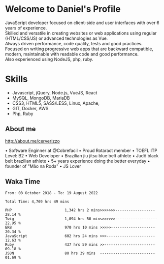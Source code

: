 # Welcome to Daniel's Profile

<!-- ![Black and Red Gaming YouTube Channel Art (1)](https://user-images.githubusercontent.com/13081219/114646245-4bd00300-9cb1-11eb-925d-1b05f08f4907.png)
 -->

JavaScript developer focused on client-side and user interfaces with over 6 years of experience.  
Skilled and versatile in creating websites or web applications using regular (HTML/CSS/JS) or advanced technologies as Vue.  
Always driven performance, code quality, tests and good practices.  
 Focused on writing progressive web apps that are backward compatible, modern, maintainable with readable code and good performance.  
Also experienced using NodeJS, php, ruby. 


# Skills

 - Javascript, jQuery, Node.js, VueJS, React
 - MySQL, MongoDB, MariaDB    
 - CSS3, HTML5, SASS/LESS,  Linux, Apache,
 - GIT, Docker, AWS
 - Php, Ruby

## About me

http://about.me/cerverizzo  

• Software Enginner at @Cobrefacil
• Proud Rotaract member 
• TOEFL ITP Level: B2
• Web Developer
• Brazilian jiu jitsu blue belt athlete • Judô black belt brazilian athlete
• 5+ years experience doing the better everyday
• founder of "Mão na Roda"
• JS Lover

## Waka Time

<!--START_SECTION:waka-->

```text
From: 08 October 2018 - To: 19 August 2022

Total Time: 4,769 hrs 49 mins

PHP                        1,342 hrs 2 mins>>>>>>>------------------   28.14 %
Twig                       1,094 hrs 50 mins>>>>>>-------------------   22.95 %
ERB                        970 hrs 10 mins >>>>>--------------------   20.34 %
JavaScript                 602 hrs 24 mins >>>----------------------   12.63 %
Ruby                       437 hrs 59 mins >>-----------------------   09.18 %
JSON                       80 hrs 39 mins  -------------------------   01.69 %
```

<!--END_SECTION:waka-->
